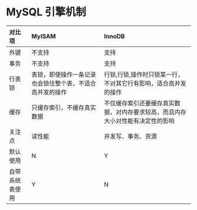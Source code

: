#  MySQL 引擎机制
|对比项|	MyISAM|	InnoDB|
|:-------|:-------|:-------|
|外键|	不支持|	支持
|事务|	不支持|	支持
|行表锁|	表锁，即使操作一条记录也会锁住整个表，不适合高并发的操作|	行锁,行锁,操作时只锁某一行，不对其它行有影响，适合高并发的操作
|缓存|	只缓存索引，不缓存真实数据|		不仅缓存索引还要缓存真实数据，对内存要求较高，而且内存大小对性能有决定性的影响
|关注点|	读性能|	并发写、事务、资源
|默认使用|	N|	Y
|自带系统表使用|	Y|	N
